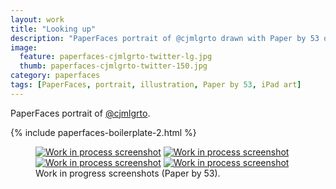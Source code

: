 ```yaml
---
layout: work
title: "Looking up"
description: "PaperFaces portrait of @cjmlgrto drawn with Paper by 53 on an iPad."
image: 
  feature: paperfaces-cjmlgrto-twitter-lg.jpg
  thumb: paperfaces-cjmlgrto-twitter-150.jpg
category: paperfaces
tags: [PaperFaces, portrait, illustration, Paper by 53, iPad art]
---
```


PaperFaces portrait of <a href="http://twitter.com/cjmlgrto">@cjmlgrto</a>.

{% include paperfaces-boilerplate-2.html %}

<figure class="half">
	<a href="{{ site.url }}/images/paperfaces-cjmlgrto-process-1-lg.jpg"><img src="{{ site.url }}/images/paperfaces-cjmlgrto-process-1-600.jpg" alt="Work in process screenshot"></a>
	<a href="{{ site.url }}/images/paperfaces-cjmlgrto-process-2-lg.jpg"><img src="{{ site.url }}/images/paperfaces-cjmlgrto-process-2-600.jpg" alt="Work in process screenshot"></a>
	<a href="{{ site.url }}/images/paperfaces-cjmlgrto-process-3-lg.jpg"><img src="{{ site.url }}/images/paperfaces-cjmlgrto-process-3-600.jpg" alt="Work in process screenshot"></a>
	<a href="{{ site.url }}/images/paperfaces-cjmlgrto-process-4-lg.jpg"><img src="{{ site.url }}/images/paperfaces-cjmlgrto-process-4-600.jpg" alt="Work in process screenshot"></a>
	<figcaption>Work in progress screenshots (Paper by 53).</figcaption>
</figure>